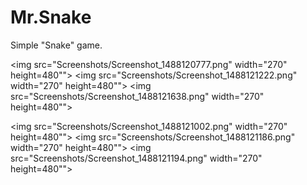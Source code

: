 # Mr.Snake
Simple "Snake" game.

<img src="Screenshots/Screenshot_1488120777.png" width="270" height=480"">   <img src="Screenshots/Screenshot_1488121222.png" width="270" height=480"">   <img src="Screenshots/Screenshot_1488121638.png" width="270" height=480"">

<img src="Screenshots/Screenshot_1488121002.png" width="270" height=480"">   <img src="Screenshots/Screenshot_1488121186.png" width="270" height=480"">   <img src="Screenshots/Screenshot_1488121194.png" width="270" height=480"">
